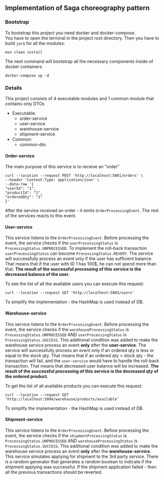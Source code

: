 ## Implementation of Saga choreography pattern ##

### Bootstrap ###

To bootstrap this project you need docker and docker-compose. <br>
You have to open the terminal in the project root directory. Then you have to build `jar`s for all
the modules:

    mvn clean install

The next command will bootstrap all the necessary components inside of docker containers:

    docker-compose up -d

### Details ###

This project consists of 4 executable modules and 1 common module that contains only DTOs

* Executable:
  * order-service
  * user-service
  * warehouse-service
  * shipment-service
* Common:
  * common-dto

#### Order-service ####

The main purpose of this service is to receive an "order"

    curl --location --request POST 'http://localhost:5001/orders' \
    --header 'Content-Type: application/json' \
    --data-raw '{
    "userId": "1",
    "productId": "1",
    "orderedQty": "1"
    }'

After the service received an order - it emits `OrderProcessingEvent`. The rest of the services
reacts to this event.

#### User-service ####

This service listens to the `OrderProcessingEvent`. Before processing the event, the service checks
if the `userProcessingStatus` is `ProcessingStatus.UNPROCESSED`.
To implement the roll-back transaction `userProcessingStatus` can become `ProcessingStatus.REVERT`.
The service will successfully process an event only if the user has sufficient balance. That means
that if the user with ID 1 has 100$, he can not spend more than that.
**The result of the successful processing of this service is the decreased balance of the user.**

To see the list of all the available users you can execute this request:

    curl --location --request GET 'http://localhost:5003/users'

To simplify the implementation - the HashMap is used instead of DB.

#### Warehouse-service ####

This service listens to the `OrderProcessingEvent`. Before processing the event, the service checks
if the `warehouseProcessingStatus` is `ProcessingStatus.UNPROCESSED` AND `userProcessingStatus`
is `ProcessingStatus.SUCCESS`.
This additional condition was added to make the warehouse service process an event **only** after
the **user-service**.
The service will successfully process an event only if an ordered qty is less or equal to the stock
qty.
That means that if an ordered qty > stock qty - the transaction will fail, and the `user-service`
would have to handle the roll-back transaction. That means that decreased user balance will be
increased.
**The result of the successful processing of this service is the decreased qty of the ordered
product.**

To get the list of all available products you can execute this request:

    curl --location --request GET 'http://localhost:5004/warehouse/products/available'

To simplify the implementation - the HashMap is used instead of DB.

#### Shipment-service ####

This service listens to the `OrderProcessingEvent`. Before processing the event, the service checks
if the `shipmentProcessingStatus` is `ProcessingStatus.UNPROCESSED` AND `warehouseProcessingStatus`
is `ProcessingStatus.SUCCESS`.
This additional condition was added to make the warehouse service process an event **only** after
the **warehouse-service**.
This service simulates applying for shipment to the 3rd party service. There is a random generator
that generates a random boolean to indicate if the shipment applying was successful.
If the shipment application failed - then all the previous transactions should be reverted.


